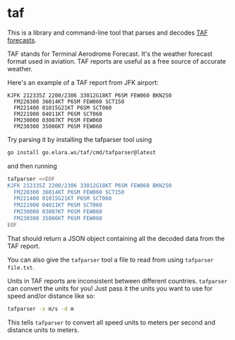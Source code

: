# taf

This is a library and command-line tool that parses and decodes [TAF forecasts](https://en.wikipedia.org/wiki/Terminal_aerodrome_forecast).

TAF stands for Terminal Aerodrome Forecast. It's the weather forecast format used in aviation. TAF reports are useful as a free source of accurate weather.

Here's an example of a TAF report from JFK airport:

```
KJFK 212335Z 2200/2306 33012G18KT P6SM FEW060 BKN250
  FM220300 36014KT P6SM FEW060 SCT150
  FM221400 01015G21KT P6SM SCT060
  FM221900 04011KT P6SM SCT060
  FM230000 03007KT P6SM FEW060
  FM230300 35006KT P6SM FEW060
```

Try parsing it by installing the tafparser tool using

```bash
go install go.elara.ws/taf/cmd/tafparser@latest
```

and then running

```bash
tafparser <<EOF
KJFK 212335Z 2200/2306 33012G18KT P6SM FEW060 BKN250
  FM220300 36014KT P6SM FEW060 SCT150
  FM221400 01015G21KT P6SM SCT060
  FM221900 04011KT P6SM SCT060
  FM230000 03007KT P6SM FEW060
  FM230300 35006KT P6SM FEW060
EOF
```

That should return a JSON object containing all the decoded data from the TAF report.

You can also give the `tafparser` tool a file to read from using `tafparser file.txt`.

Units in TAF reports are inconsistent between different countries. `tafparser` can convert the units for you! Just pass it the units you want to use for speed and/or distance like so:

```bash
tafparser -s m/s -d m
```

This tells `tafparser` to convert all speed units to meters per second and distance units to meters.